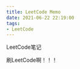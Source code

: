 ```yaml
---
title: LeetCode Memo
date: 2021-06-22 22:19:00
tags:
- LeetCode
---
```

LeetCode笔记
<!--more-->

刷LeetCode啊！！！





